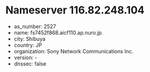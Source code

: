 # Nameserver 116.82.248.104

* as_number: 2527
* name: fs7452f868.aicf110.ap.nuro.jp.
* city: Shibuya
* country: JP
* organization: Sony Network Communications Inc.
* version: -
* dnssec: false
